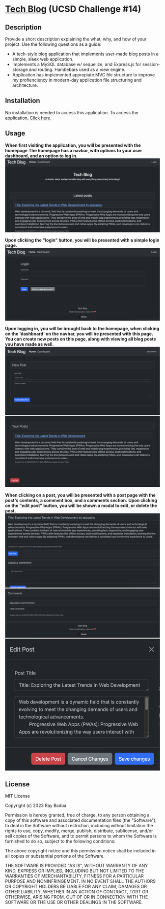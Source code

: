 # [Tech Blog](https://tech-blog-epicasino-d449c2752498.herokuapp.com/) (UCSD Challenge #14)

## Description

Provide a short description explaining the what, why, and how of your project. Use the following questions as a guide:

- A tech-style blog application that implements user-made blog posts in a simple, sleek web application.
- Implements a MySQL database w/ sequelize, and Express.js for session-storage and routing. Handlebars used as a view engine.
- Application has implemented appropiate MVC file structure to improve my profienciency in modern-day application file structuring and architecture.

## Installation

No installation is needed to access this application. To access the application, [Click here.](https://tech-blog-epicasino-d449c2752498.herokuapp.com/)

## Usage

**When first visiting the application, you will be presented with the homepage**
**The homepage has a navbar, with options to your user dashboard, and an option to log in.**
![Homepage for application](./assets/images/tech-blog-homepage.png)

**Upon clicking the "login" button, you will be presented with a simple login page.**
![Application login page](./assets/images/tech-blog-login.png)

**Upon logging in, you will be brought back to the homepage, when clicking on the 'dashboard' on the navbar, you will be presented with this page.**
**You can create new posts on this page, along with viewing all blog posts you have made as well.**
![Application dashboard new post card](./assets/images/tech-blog-dashboard-new-post.png)
![Application dashboard your posts card](./assets/images/tech-blog-dashboards-your-posts.png)

**When clicking on a post, you will be presented with a post page with the post's contents, a comment box, and a comments section.**
**Upon clicking on the "edit post" button, you will be shown a modal to edit, or delete the post.**
![Application post main page](./assets/images/tech-blog-post-page.png)
![Application post comments section](./assets/images/tech-blog-comments.png)
![Application edit post modal](./assets/images/tech-blog-edit-post.png)

## License

MIT License

Copyright (c) 2023 Ray Badua

Permission is hereby granted, free of charge, to any person obtaining a copy
of this software and associated documentation files (the "Software"), to deal
in the Software without restriction, including without limitation the rights
to use, copy, modify, merge, publish, distribute, sublicense, and/or sell
copies of the Software, and to permit persons to whom the Software is
furnished to do so, subject to the following conditions:

The above copyright notice and this permission notice shall be included in all
copies or substantial portions of the Software.

THE SOFTWARE IS PROVIDED "AS IS", WITHOUT WARRANTY OF ANY KIND, EXPRESS OR
IMPLIED, INCLUDING BUT NOT LIMITED TO THE WARRANTIES OF MERCHANTABILITY,
FITNESS FOR A PARTICULAR PURPOSE AND NONINFRINGEMENT. IN NO EVENT SHALL THE
AUTHORS OR COPYRIGHT HOLDERS BE LIABLE FOR ANY CLAIM, DAMAGES OR OTHER
LIABILITY, WHETHER IN AN ACTION OF CONTRACT, TORT OR OTHERWISE, ARISING FROM,
OUT OF OR IN CONNECTION WITH THE SOFTWARE OR THE USE OR OTHER DEALINGS IN THE
SOFTWARE.
